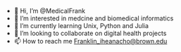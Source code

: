- 👋 Hi, I’m @MedicalFrank
- 👀 I’m interested in medcine and biomedical informatics
- 🌱 I’m currently learning Unix, Python and Julia
- 💞️ I’m looking to collaborate on digital health projects
- 📫 How to reach me Franklin_iheanacho@brown.edu

<!---
MedicalFrank/MedicalFrank is a ✨ special ✨ repository because its `README.md` (this file) appears on your GitHub profile.
You can click the Preview link to take a look at your changes.
--->
